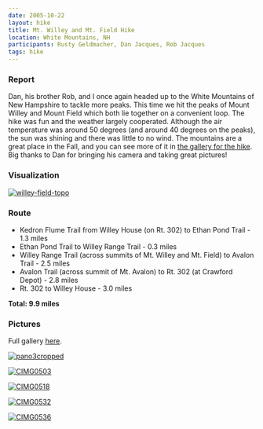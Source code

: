 ```yaml
---
date: 2005-10-22
layout: hike
title: Mt. Willey and Mt. Field Hike
location: White Mountains, NH
participants: Rusty Geldmacher, Dan Jacques, Rob Jacques
tags: hike
---
```


### Report

Dan, his brother Rob, and I once again headed up to the White Mountains of New Hampshire to tackle more peaks. This time we hit the peaks of Mount Willey and Mount Field which both lie together on a convenient loop. The hike was fun and the weather largely cooperated. Although the air temperature was around 50 degrees (and around 40 degrees on the peaks), the sun was shining and there was little to no wind. The mountains are a great place in the Fall, and you can see more of it in [the gallery for the hike](http://www.flickr.com/photos/geldmacher/sets/72157594560549263/). Big thanks to Dan for bringing his camera and taking great pictures!

### Visualization

[![willey-field-topo](http://farm1.static.flickr.com/123/405214354_16129070c7.jpg)](http://www.flickr.com/photos/geldmacher/405214354/)

### Route

  * Kedron Flume Trail from Willey House (on Rt. 302) to Ethan Pond Trail - 1.3 miles
  * Ethan Pond Trail to Willey Range Trail - 0.3 miles
  * Willey Range Trail (across summits of Mt. Willey and Mt. Field) to Avalon Trail - 2.5 miles
  * Avalon Trail (across summit of Mt. Avalon) to Rt. 302 (at Crawford Depot) - 2.8 miles
  * Rt. 302 to Willey House - 3.0 miles

**Total: 9.9 miles**

### Pictures

Full gallery [here](http://www.flickr.com/photos/geldmacher/sets/72157594560578071/).

[![pano3cropped](http://farm1.static.flickr.com/126/404987460_8525ce7b22.jpg)](http://www.flickr.com/photos/geldmacher/404987460/)

[![CIMG0503](http://farm1.static.flickr.com/186/404978378_90a7f51d46.jpg)](http://www.flickr.com/photos/geldmacher/404978378/)

[![CIMG0518](http://farm1.static.flickr.com/138/404980609_920551547e.jpg)](http://www.flickr.com/photos/geldmacher/404980609/)

[![CIMG0532](http://farm1.static.flickr.com/141/404983914_d83d1cf8dc.jpg)](http://www.flickr.com/photos/geldmacher/404983914/)

[![CIMG0536](http://farm1.static.flickr.com/125/404985365_88b0986c6b.jpg)](http://www.flickr.com/photos/geldmacher/404985365/)
